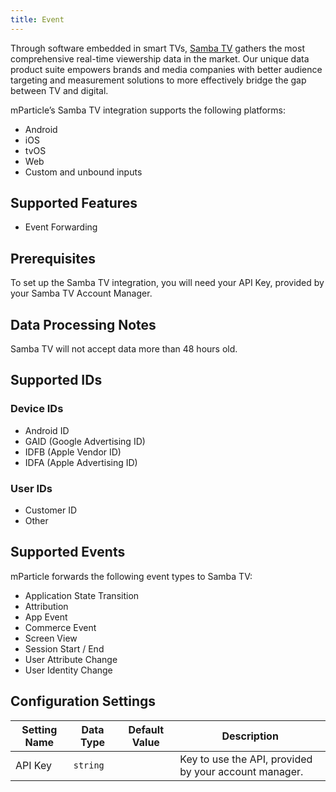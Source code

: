 ```yaml
---
title: Event
---
```


Through software embedded in smart TVs, <a href="https://samba.tv" target="_blank">Samba TV</a> gathers the most comprehensive real-time viewership data in the market. Our unique data product suite empowers brands and media companies with better audience targeting and measurement solutions to more effectively bridge the gap between TV and digital.

mParticle’s Samba TV integration supports the following platforms:

* Android
* iOS
* tvOS
* Web
* Custom and unbound inputs

## Supported Features

* Event Forwarding

## Prerequisites

To set up the Samba TV integration, you will need your API Key, provided by your Samba TV Account Manager.

## Data Processing Notes

Samba TV will not accept data more than 48 hours old.

## Supported IDs

### Device IDs  

* Android ID
* GAID (Google Advertising ID)
* IDFB (Apple Vendor ID)
* IDFA (Apple Advertising ID)  

### User IDs  

* Customer ID  
* Other  

## Supported Events

mParticle forwards the following event types to Samba TV:

* Application State Transition
* Attribution
* App Event
* Commerce Event  
* Screen View
* Session Start / End
* User Attribute Change
* User Identity Change


## Configuration Settings


| Setting Name| Data Type | Default Value | Description |
|-------------|----------|----------------|-----------------|
| API Key | `string` | | Key to use the API, provided by your account manager. |


